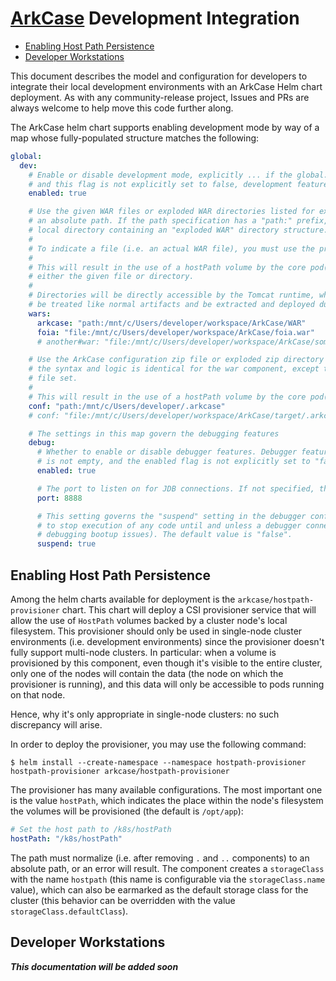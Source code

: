 
# [ArkCase](https://www.arkcase.com/) Development Integration

- [Enabling Host Path Persistence](#hostpath)
- [Developer Workstations](#workstations)

This document describes the model and configuration for developers to integrate their local development environments with an ArkCase Helm chart deployment. As with any community-release project, Issues and PRs are always welcome to help move this code further along.

The ArkCase helm chart supports enabling development mode by way of a map whose fully-populated structure matches the following:

```yaml
global:
  dev:
    # Enable or disable development mode, explicitly ... if the global.dev map is not empty,
    # and this flag is not explicitly set to false, development features will be enabled.
    enabled: true

    # Use the given WAR files or exploded WAR directories listed for execution. The path must be
    # an absolute path. If the path specification has a "path:" prefix, it's assumed to be a
    # local directory containing an "exploded WAR" directory structure.
    #
    # To indicate a file (i.e. an actual WAR file), you must use the prefix "file:".
    #
    # This will result in the use of a hostPath volume by the core pod(s) that will point to
    # either the given file or directory.
    #
    # Directories will be directly accessible by the Tomcat runtime, while files will instead
    # be treated like normal artifacts and be extracted and deployed during the deployment phase.
    wars:
      arkcase: "path:/mnt/c/Users/developer/workspace/ArkCase/WAR"
      foia: "file:/mnt/c/Users/developer/workspace/ArkCase/foia.war"
      # another#war: "file:/mnt/c/Users/developer/workspace/ArkCase/some/other/path.war"

    # Use the ArkCase configuration zip file or exploded zip directory at this location for execution.
    # the syntax and logic is identical for the war component, except this is for the .arkcase configuration
    # file set.
    #
    # This will result in the use of a hostPath volume by the core pod(s)
    conf: "path:/mnt/c/Users/developer/.arkcase"
    # conf: "file:/mnt/c/Users/developer/workspace/ArkCase/target/.arkcase.zip"

    # The settings in this map govern the debugging features
    debug:
      # Whether to enable or disable debugger features. Debugger features will be enabled if the debug map
      # is not empty, and the enabled flag is not explicitly set to "false"
      enabled: true

      # The port to listen on for JDB connections. If not specified, the default of 8888 is used.
      port: 8888

      # This setting governs the "suspend" setting in the debugger configuration for the JVM, and is useful
      # to stop execution of any code until and unless a debugger connects to the instance (i.e. for
      # debugging bootup issues). The default value is "false".
      suspend: true
```

## <a name="hostpath"></a>Enabling Host Path Persistence

Among the helm charts available for deployment is the `arkcase/hostpath-provisioner` chart. This chart will deploy a CSI provisioner service that will allow the use of `HostPath` volumes backed by a cluster node's local filesystem. This provisioner should only be used in single-node cluster environments (i.e. development environments) since the provisioner doesn't fully support multi-node clusters. In particular: when a volume is provisioned by this component, even though it's visible to the entire cluster, only one of the nodes will contain the data (the node on which the provisioner is running), and this data will only be accessible to pods running on that node.

Hence, why it's only appropriate in single-node clusters: no such discrepancy will arise.

In order to deploy the provisioner, you may use the following command:

`$ helm install --create-namespace --namespace hostpath-provisioner hostpath-provisioner arkcase/hostpath-provisioner`

The provisioner has many available configurations. The most important one is the value `hostPath`, which indicates the place within the node's filesystem the volumes will be provisioned (the default is `/opt/app`):

```yaml
# Set the host path to /k8s/hostPath
hostPath: "/k8s/hostPath"
```

The path must normalize (i.e. after removing `.` and `..` components) to an absolute path, or an error will result. The component creates a `storageClass` with the name `hostpath` (this name is configurable via the `storageClass.name` value), which can also be earmarked as the default storage class for the cluster (this behavior can be overridden with the value `storageClass.defaultClass`).

## <a name="workstations"></a>Developer Workstations

***This documentation will be added soon***
